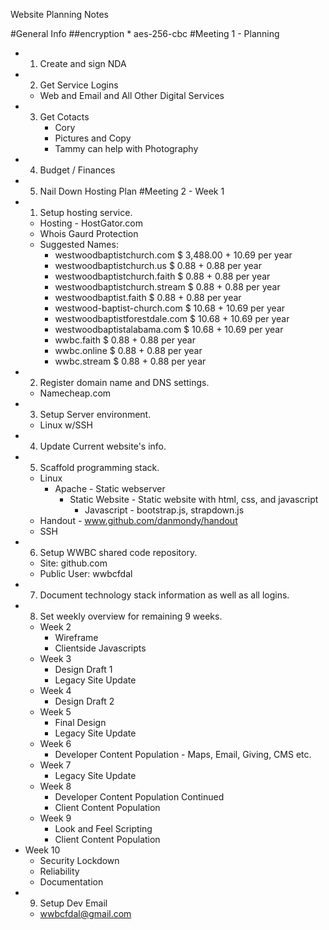 Website Planning Notes

#General Info
##encryption
        * aes-256-cbc
#Meeting 1 - Planning
  * 1. Create and sign NDA
  * 2. Get Service Logins
    * Web and Email and All Other Digital Services
  * 3. Get Cotacts
       * Cory
       * Pictures and Copy
       * Tammy can help with Photography
  * 4. Budget / Finances
  * 5. Nail Down Hosting Plan
#Meeting 2 - Week 1
  * 1. Setup hosting service.
    * Hosting - HostGator.com
    * Whois Gaurd Protection
    * Suggested Names:
      * westwoodbaptistchurch.com      $  3,488.00 + 10.69 per year
      * westwoodbaptistchurch.us       $      0.88 +  0.88 per year
      * westwoodbaptistchurch.faith    $      0.88 +  0.88 per year
      * westwoodbaptistchurch.stream   $      0.88 +  0.88 per year
      * westwoodbaptist.faith          $      0.88 +  0.88 per year
      * westwood-baptist-church.com    $     10.68 + 10.69 per year
      * westwoodbaptistforestdale.com  $     10.68 + 10.69 per year
      * westwoodbaptistalabama.com     $     10.68 + 10.69 per year
      * wwbc.faith                     $      0.88 +  0.88 per year
      * wwbc.online                    $      0.88 +  0.88 per year
      * wwbc.stream                    $      0.88 +  0.88 per year
  * 2. Register domain name and DNS settings.
    * Namecheap.com
  * 3. Setup Server environment.
    * Linux w/SSH
  * 4. Update Current website's info.
  * 5. Scaffold programming stack.
    * Linux
      * Apache - Static webserver
        * Static Website - Static website with html, css, and javascript
          * Javascript - bootstrap.js, strapdown.js
     * Handout - www.github.com/danmondy/handout
     * SSH
  * 6. Setup WWBC shared code repository.
    * Site: github.com
    * Public User: wwbcfdal
  * 7. Document technology stack information as well as all logins.
  * 8. Set weekly overview for remaining 9 weeks.
    * Week 2
      * Wireframe
      * Clientside Javascripts
    * Week 3
      * Design Draft 1
      * Legacy Site Update
    * Week 4
      * Design Draft 2
    * Week 5
      * Final Design
      * Legacy Site Update
    * Week 6
      * Developer Content Population - Maps, Email, Giving, CMS etc.
    * Week 7
      * Legacy Site Update
    * Week 8
      * Developer Content Population Continued
      * Client Content Population
    * Week 9
      * Look and Feel Scripting
      * Client Content Population
   * Week 10
     * Security Lockdown
     * Reliability
     * Documentation
  * 9. Setup Dev Email
    * wwbcfdal@gmail.com

